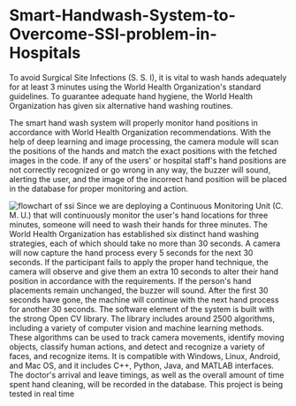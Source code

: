 # Smart-Handwash-System-to-Overcome-SSI-problem-in-Hospitals
To avoid Surgical Site Infections (S. S. I), it is vital to wash  hands adequately for at least 3 minutes using the World  Health Organization's standard guidelines. To guarantee adequate hand hygiene, the World Health  Organization has given six alternative hand washing routines.


The smart hand wash system will properly monitor hand 
positions in accordance with World Health Organization 
recommendations. With the help of deep learning and 
image processing, the camera module will scan the 
positions of the hands and match the exact positions with 
the fetched images in the code. If any of the users' or 
hospital staff's hand positions are not correctly recognized
or go wrong in any way, the buzzer will sound, alerting the 
user, and the image of the incorrect hand position will be 
placed in the database for proper monitoring and action.



![flowchart of ssi](https://user-images.githubusercontent.com/73397818/214876406-425ff147-174e-4714-be85-5219e442bca0.png)
Since we are deploying a Continuous Monitoring Unit (C. M. 
U.) that will continuously monitor the user's hand locations 
for three minutes, someone will need to wash their hands for 
three minutes.
The World Health Organization has established six distinct 
hand washing strategies, each of which should take no more 
than 30 seconds. A camera will now capture the hand process 
every 5 seconds for the next 30 seconds. If the participant 
fails to apply the proper hand technique, the camera will 
observe and give them an extra 10 seconds to alter their hand 
position in accordance with the requirements. If the person's 
hand placements remain unchanged, the buzzer will sound.
After the first 30 seconds have gone, the machine will 
continue with the next hand process for another 30 seconds.
The software element of the system is built with the strong 
Open CV library. The library includes around 2500 
algorithms, including a variety of computer vision and 
machine learning methods. These algorithms can be used to 
track camera movements, identify moving objects, classify 
human actions, and detect and recognize a variety of faces, and recognize items. It is compatible with Windows, 
Linux, Android, and Mac OS, and it includes C++, Python, 
Java, and MATLAB interfaces.
The doctor's arrival and leave timings, as well as the overall 
amount of time spent hand cleaning, will be recorded in the 
database. This project is being tested in real time
